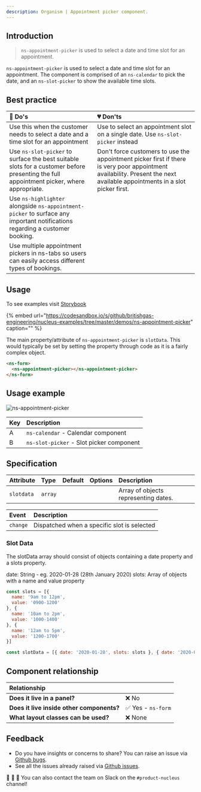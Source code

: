 ```yaml
---
description: Organism | Appointment picker component.
---
```


## Introduction

> `ns-appointment-picker` is used to select a date and time slot for an appointment.

`ns-appointment-picker` is used to select a date and time slot for an appointment. The component is comprised of an `ns-calendar` to pick the date, and an `ns-slot-picker` to show the available time slots.


## Best practice

| 💚 Do's | 💔 Don'ts |
| :--- | :--- |
| Use this when the customer needs to select a date and a time slot for an appointment | Use to select an appointment slot on a single date. Use `ns-slot-picker` instead |
| Use `ns-slot-picker` to surface the best suitable slots for a customer before presenting the full appointment picker, where appropriate. | Don't force customers to use the appointment picker first if there is very poor appointment availability. Present the next available appointments in a slot picker first. |
| Use `ns-highlighter` alongside `ns-appointment-picker` to surface any important notifications regarding a customer booking.| |
| Use multiple appointment pickers in ns-tabs so users can easily access different types of bookings.| |


## Usage

To see examples visit [Storybook](https://britishgas.co.uk/nucleus/demo/index.html?path=/story/ns-appointment-picker)

{% embed url="https://codesandbox.io/s/github/britishgas-engineering/nucleus-examples/tree/master/demos/ns-appointment-picker" caption="" %}

The main property/attribute of `ns-appointment-picker` is `slotData`.  This would typically be set by setting the property through code as it is a fairly complex object.

```html
<ns-form>
  <ns-appointment-picker></ns-appointment-picker>
</ns-form>
```

## Usage example

![ns-appointment-picker](https://user-images.githubusercontent.com/28779/98399574-824a8780-205a-11eb-8476-9bee9528e2c2.png)

| Key | Description | 
| :--- | :--- |
| A | `ns-calendar` - Calendar component|
| B | `ns-slot-picker` - Slot picker component |


## Specification

| Attribute | Type | Default | Options | Description |
| :--- | :--- | :--- | :--- | :--- |
| `slotdata` | `array` | | | Array of objects representing dates.

| Event | Description |
| :--- | :--- |
| `change` | Dispatched when a specific slot is selected

### Slot Data

The slotData array should consist of objects containing a date property and a slots property.

date: String - eg. 2020-01-28 (28th January 2020)
slots: Array of objects with a name and value property 

```js
const slots = [{
  name: '9am to 12pm',
  value: '0900-1200'
}, {
  name: '10am to 2pm',
  value: '1000-1400'
}, {
  name: '12am to 5pm',
  value: '1200-1700'
}]

const slotData = [{ date: '2020-01-28', slots: slots }, { date: '2020-01-29', slots: slots }];

```


## Component relationship

|  **Relationship**  |  |
| :--- | :--- |
| **Does it live in a panel?** | ❌ No  |
| **Does it live inside other components?** | ✅ Yes -  `ns-form` |
| **What layout classes can be used?**  | ❌ None |

## Feedback

* Do you have insights or concerns to share? You can raise an issue via [Github bugs](https://github.com/ConnectedHomes/nucleus/issues/new?assignees=&labels=Bug&template=a--bug-report.md&title=[bug]%20[ns-appointment-picker]).
* See all the issues already raised via [Github issues](https://github.com/connectedHomes/nucleus/issues?utf8=%E2%9C%93&q=is%3Aopen+is%3Aissue+label%3ABug+[ns-appointment-picker]).

💩 🎉 🦄 You can also contact the team on Slack on the `#product-nucleus` channel!
